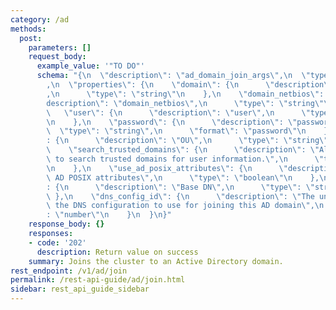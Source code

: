 ```yaml
---
category: /ad
methods:
  post:
    parameters: []
    request_body:
      example_value: '"TO DO"'
      schema: "{\n  \"description\": \"ad_domain_join_args\",\n  \"type\": \"object\"\
        ,\n  \"properties\": {\n    \"domain\": {\n      \"description\": \"domain\"\
        ,\n      \"type\": \"string\"\n    },\n    \"domain_netbios\": {\n      \"\
        description\": \"domain_netbios\",\n      \"type\": \"string\"\n    },\n \
        \   \"user\": {\n      \"description\": \"user\",\n      \"type\": \"string\"\
        \n    },\n    \"password\": {\n      \"description\": \"password\",\n    \
        \  \"type\": \"string\",\n      \"format\": \"password\"\n    },\n    \"ou\"\
        : {\n      \"description\": \"OU\",\n      \"type\": \"string\"\n    },\n\
        \    \"search_trusted_domains\": {\n      \"description\": \"Allows the cluster\
        \ to search trusted domains for user information.\",\n      \"type\": \"boolean\"\
        \n    },\n    \"use_ad_posix_attributes\": {\n      \"description\": \"Use\
        \ AD POSIX attributes\",\n      \"type\": \"boolean\"\n    },\n    \"base_dn\"\
        : {\n      \"description\": \"Base DN\",\n      \"type\": \"string\"\n   \
        \ },\n    \"dns_config_id\": {\n      \"description\": \"The unique ID of\
        \ the DNS configuration to use for joining this AD domain\",\n      \"type\"\
        : \"number\"\n    }\n  }\n}"
    response_body: {}
    responses:
    - code: '202'
      description: Return value on success
    summary: Joins the cluster to an Active Directory domain.
rest_endpoint: /v1/ad/join
permalink: /rest-api-guide/ad/join.html
sidebar: rest_api_guide_sidebar
---
```

